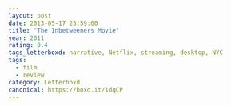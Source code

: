 ```yaml
---
layout: post 
date: 2013-05-17 23:59:00
title: "The Inbetweeners Movie"
year: 2011
rating: 0.4
tags_letterboxd: narrative, Netflix, streaming, desktop, NYC
tags:
  - film
  - review
category: Letterboxd
canonical: https://boxd.it/1dqCP
---
```

